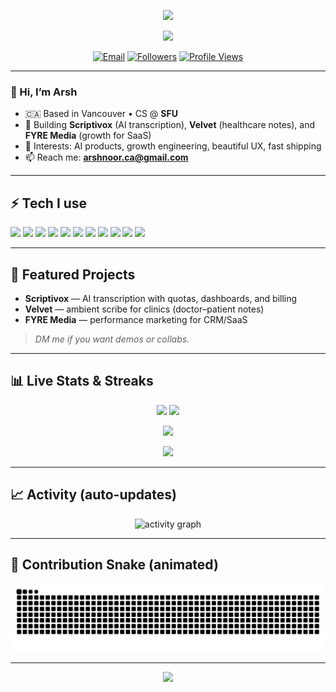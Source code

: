 <!-- Hero -->
<p align="center">
  <img src="https://capsule-render.vercel.app/api?type=waving&amp;color=gradient&amp;height=200&amp;section=header&amp;text=Arshnoor%20Singh&amp;fontSize=42&amp;fontAlign=50&amp;desc=Developer%20%7C%20AI%20%26%20Product%20Builder%20%40%20SFU&amp;descSize=18&amp;descAlign=50" />
</p>


<!-- Typing headline -->
<p align="center">
  <img src="https://readme-typing-svg.demolab.com?font=Fira+Code&weight=500&size=22&pause=1200&center=true&vCenter=true&width=800&lines=CS+%40+Simon+Fraser+University;AI+and+Full-Stack+builder;Founder+vibes%3A+Scriptivox+%E2%80%A2+Velvet+%E2%80%A2+FYRE+Media;Open-source+%2B+shipping+fast+%3C3" />
</p>

<!-- Badges -->
<p align="center">
  <a href="mailto:arshnoor.ca@gmail.com"><img alt="Email" src="https://img.shields.io/badge/Email-arshnoor.ca%40gmail.com-1f6feb?style=for-the-badge&logo=gmail" /></a>
  <a href="https://github.com/arsh-911?tab=followers"><img alt="Followers" src="https://img.shields.io/github/followers/arsh-911?logo=github&style=for-the-badge" /></a>
  <a href="https://github.com/arsh-911"><img alt="Profile Views" src="https://komarev.com/ghpvc/?username=arsh-911&style=for-the-badge" /></a>
</p>

---

### 👋 Hi, I’m Arsh
- 🇨🇦 Based in Vancouver • CS @ **SFU**  
- 🚀 Building **Scriptivox** (AI transcription), **Velvet** (healthcare notes), and **FYRE Media** (growth for SaaS)  
- 🧠 Interests: AI products, growth engineering, beautiful UX, fast shipping  
- 📫 Reach me: **arshnoor.ca@gmail.com**

---

## ⚡ Tech I use
<p align="left">
  <!-- Languages -->
  <img src="https://img.shields.io/badge/Python-3776AB?logo=python&logoColor=fff">
  <img src="https://img.shields.io/badge/Java-007396?logo=openjdk&logoColor=fff">
  <img src="https://img.shields.io/badge/JavaScript-F7DF1E?logo=javascript&logoColor=000">
  <img src="https://img.shields.io/badge/TypeScript-3178C6?logo=typescript&logoColor=fff">
  <img src="https://img.shields.io/badge/C++-00599C?logo=c%2B%2B&logoColor=fff">
  <!-- Frameworks -->
  <img src="https://img.shields.io/badge/React-20232A?logo=react&logoColor=61DAFB">
  <img src="https://img.shields.io/badge/Node.js-339933?logo=node.js&logoColor=fff">
  <img src="https://img.shields.io/badge/Tailwind-06B6D4?logo=tailwindcss&logoColor=fff">
  <!-- Tools -->
  <img src="https://img.shields.io/badge/Git-F05032?logo=git&logoColor=fff">
  <img src="https://img.shields.io/badge/Linux-000?logo=linux&logoColor=fff">
  <img src="https://img.shields.io/badge/Supabase-3ECF8E?logo=supabase&logoColor=000">
</p>

---

## 🧩 Featured Projects
- **Scriptivox** — AI transcription with quotas, dashboards, and billing  
- **Velvet** — ambient scribe for clinics (doctor–patient notes)  
- **FYRE Media** — performance marketing for CRM/SaaS  
> *DM me if you want demos or collabs.*

---

## 📊 Live Stats & Streaks
<p align="center">
  <img src="https://github-readme-stats.vercel.app/api?username=arsh-911&show_icons=true&rank_icon=github&hide_border=true" />
  <img src="https://github-readme-stats.vercel.app/api/top-langs/?username=arsh-911&layout=compact&hide_border=true" />
</p>

<p align="center">
  <img src="https://streak-stats.demolab.com?user=arsh-911&hide_border=true" />
</p>

<p align="center">
  <a href="https://github.com/ryo-ma/github-profile-trophy">
    <img src="https://github-profile-trophy.vercel.app/?username=arsh-911&theme=flat&margin-w=10&margin-h=10" />
  </a>
</p>

---

## 📈 Activity (auto-updates)
<p align="center">
  <!-- Hosted service from the project -->
  <img src="https://github-readme-activity-graph.vercel.app/graph?username=arsh-911&hide_border=true&radius=8" alt="activity graph" />
</p>


---

## 🐍 Contribution Snake (animated)
<p align="center">
  <img src="https://raw.githubusercontent.com/arsh-911/arsh-911/output/github-contribution-grid-snake.svg" alt="snake animation" />
</p>

---

<!-- Footer wave -->
<p align="center">
  <img src="https://capsule-render.vercel.app/api?type=waving&height=120&section=footer&color=gradient" />
</p>
